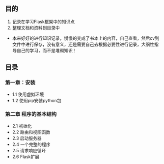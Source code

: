 ## 目的

1. 记录在学习Flask框架中的知识点  
2. 整理文档和资料到目录中  
- 本来好好的进行知识记录，慢慢的变成了书本上的内容，自己查看，然后cv到文件中进行保存，没有意义，还是需要自己去根据必要性进行记录，大纲性指导自己的学习，而不是堆砌知识！

## 目录  

### 第一章：安装   

- 1.1 使用虚拟环境  
- 1.2 使用pip安装python包  

### 第二章 程序的基本结构

- 2.1 初始化  
- 2.2 路由和视图函数
- 2.3 启动服务器
- 2.4 一个完整的程序
- 2.5 请求响应循环
- 2.6 Flask扩展

